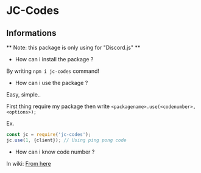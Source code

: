 # JC-Codes

## Informations

** Note: this package is only using for "Discord.js" **

- How can i install the package ?

By writing ``npm i jc-codes`` command!

- How can i use the package ?


Easy, simple..

First thing require my package then write ``<packagename>.use(<codenumber>,<options>);``

Ex. 
```js
const jc = require('jc-codes');
jc.use(1, {client}); // Using ping pong code
```


- How can i know code number ?

In wiki: [From here](https://github.com/JustCarry/JC-Codes/wiki)


